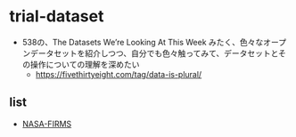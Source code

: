 # trial-dataset

* 538の、The Datasets We’re Looking At This Week みたく、色々なオープンデータセットを紹介しつつ、自分でも色々触ってみて、データセットとその操作についての理解を深めたい
  * <https://fivethirtyeight.com/tag/data-is-plural/>

## list

* [NASA-FIRMS](nasa/firms)

